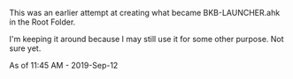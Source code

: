 This was an earlier attempt at creating what became BKB-LAUNCHER.ahk in the Root Folder.

I'm keeping it around because I may still use it for some other purpose. Not sure yet.

As of 11:45 AM - 2019-Sep-12 
